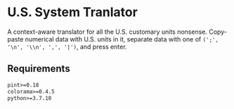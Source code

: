 # U.S. System Tranlator

A context-aware translator for all the U.S. customary units
nonsense. Copy-paste numerical data with U.S. units in it,
separate data with one of `(';', '\n', '\\n', ',', '|')`,
and press enter.

## Requirements
```requirements.txt
pint>=0.18
colorama>=0.4.5
python>=3.7.10
```
